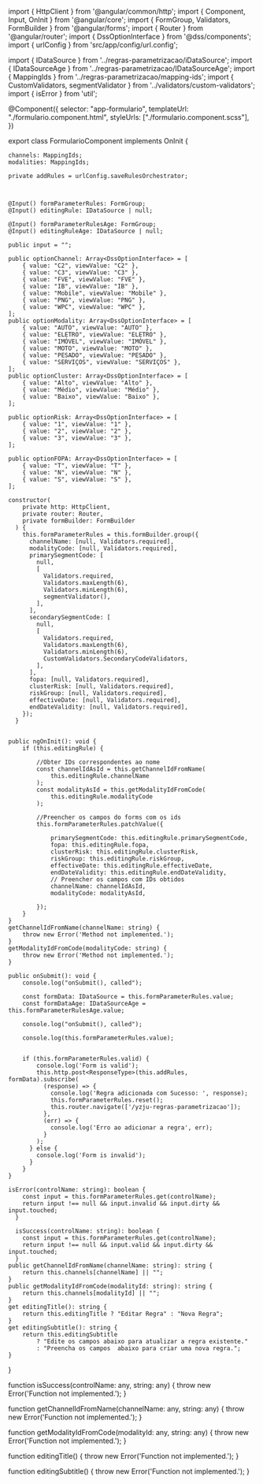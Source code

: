 import { HttpClient } from '@angular/common/http';
import { Component, Input, OnInit } from '@angular/core';
import { FormGroup, Validators, FormBuilder } from '@angular/forms';
import { Router } from '@angular/router';
import { DssOptionInterface } from '@dss/components';
import { urlConfig } from 'src/app/config/url.config';

import { IDataSource } from '../regras-parametrizacao/iDataSource';
import { IDataSourceAge } from '../regras-parametrizacao/IDataSourceAge';
import { MappingIds } from '../regras-parametrizacao/mapping-ids';
import { CustomValidators, segmentValidator } from '../validators/custom-validators';
import { isError } from 'util';

@Component({
    selector: "app-formulario",
    templateUrl: "./formulario.component.html",
    styleUrls: ["./formulario.component.scss"],
})

export class FormularioComponent implements OnInit {

    channels: MappingIds;
    modalities: MappingIds;

    private addRules = urlConfig.saveRulesOrchestrator;



    @Input() formParameterRules: FormGroup;
    @Input() editingRule: IDataSource | null;

    @Input() formParameterRulesAge: FormGroup;
    @Input() editingRuleAge: IDataSource | null;

    public input = "";

    public optionChannel: Array<DssOptionInterface> = [
        { value: "C2", viewValue: "C2" },
        { value: "C3", viewValue: "C3" },
        { value: "FVE", viewValue: "FVE" },
        { value: "IB", viewValue: "IB" },
        { value: "Mobile", viewValue: "Mobile" },
        { value: "PNG", viewValue: "PNG" },
        { value: "WPC", viewValue: "WPC" },
    ];
    public optionModality: Array<DssOptionInterface> = [
        { value: "AUTO", viewValue: "AUTO" },
        { value: "ELETRO", viewValue: "ELETRO" },
        { value: "IMÓVEL", viewValue: "IMÓVEL" },
        { value: "MOTO", viewValue: "MOTO" },
        { value: "PESADO", viewValue: "PESADO" },
        { value: "SERVIÇOS", viewValue: "SERVIÇOS" },
    ];
    public optionCluster: Array<DssOptionInterface> = [
        { value: "Alto", viewValue: "Alto" },
        { value: "Médio", viewValue: "Médio" },
        { value: "Baixo", viewValue: "Baixo" },
    ];

    public optionRisk: Array<DssOptionInterface> = [
        { value: "1", viewValue: "1" },
        { value: "2", viewValue: "2" },
        { value: "3", viewValue: "3" },
    ];

    public optionFOPA: Array<DssOptionInterface> = [
        { value: "T", viewValue: "T" },
        { value: "N", viewValue: "N" },
        { value: "S", viewValue: "S" },
    ];

    constructor(
        private http: HttpClient,
        private router: Router,
        private formBuilder: FormBuilder
      ) {
        this.formParameterRules = this.formBuilder.group({
          channelName: [null, Validators.required],
          modalityCode: [null, Validators.required],
          primarySegmentCode: [
            null,
            [
              Validators.required,
              Validators.maxLength(6),
              Validators.minLength(6),
              segmentValidator(),
            ],
          ],
          secondarySegmentCode: [
            null,
            [
              Validators.required,
              Validators.maxLength(6),
              Validators.minLength(6),
              CustomValidators.SecondaryCodeValidators,
            ],
          ],
          fopa: [null, Validators.required],
          clusterRisk: [null, Validators.required],
          riskGroup: [null, Validators.required],
          effectiveDate: [null, Validators.required],
          endDateValidity: [null, Validators.required],
        });
      }


    public ngOnInit(): void {
        if (this.editingRule) {

            //Obter IDs correspondentes ao nome
            const channelIdAsId = this.getChannelIdFromName(
                this.editingRule.channelName
            );
            const modalityAsId = this.getModalityIdFromCode(
                this.editingRule.modalityCode
            );

            //Preencher os campos do forms com os ids
            this.formParameterRules.patchValue({

                primarySegmentCode: this.editingRule.primarySegmentCode,
                fopa: this.editingRule.fopa,
                clusterRisk: this.editingRule.clusterRisk,
                riskGroup: this.editingRule.riskGroup,
                effectiveDate: this.editingRule.effectiveDate,
                endDateValidity: this.editingRule.endDateValidity,
                // Preencher os campos com IDs obtidos
                channelName: channelIdAsId,
                modalityCode: modalityAsId,

            });
        }
    }
    getChannelIdFromName(channelName: string) {
        throw new Error('Method not implemented.');
    }
    getModalityIdFromCode(modalityCode: string) {
        throw new Error('Method not implemented.');
    }

    public onSubmit(): void {
        console.log("onSubmit(), called");

        const formData: IDataSource = this.formParameterRules.value;
        const formDataAge: IDataSourceAge = this.formParameterRulesAge.value;

        console.log("onSubmit(), called");

        console.log(this.formParameterRules.value);


        if (this.formParameterRules.valid) {
            console.log('Form is valid');
            this.http.post<ResponseType>(this.addRules, formData).subscribe(
              (response) => {
                console.log('Regra adicionada com Sucesso: ', response);
                this.formParameterRules.reset();
                this.router.navigate(['/yzju-regras-parametrizacao']);
              },
              (err) => {
                console.log('Erro ao adicionar a regra', err);
              }
            );
          } else {
            console.log('Form is invalid');
          }
        }
    }

    isError(controlName: string): boolean {
        const input = this.formParameterRules.get(controlName);
        return input !== null && input.invalid && input.dirty && input.touched;
      }

      isSuccess(controlName: string): boolean {
        const input = this.formParameterRules.get(controlName);
        return input !== null && input.valid && input.dirty && input.touched;
      }
    public getChannelIdFromName(channelName: string): string {
        return this.channels[channelName] || "";
    }
    public getModalityIdFromCode(modalityId: string): string {
        return this.channels[modalityId] || "";
    }
    get editingTitle(): string {
        return this.editingTitle ? "Editar Regra" : "Nova Regra";
    }
    get editingSubtitle(): string {
        return this.editingSubtitle
            ? "Edite os campos abaixo para atualizar a regra existente."
            : "Preencha os campos  abaixo para criar uma nova regra.";
    }
}

function isSuccess(controlName: any, string: any) {
    throw new Error('Function not implemented.');
}

function getChannelIdFromName(channelName: any, string: any) {
    throw new Error('Function not implemented.');
}

function getModalityIdFromCode(modalityId: any, string: any) {
    throw new Error('Function not implemented.');
}

function editingTitle() {
    throw new Error('Function not implemented.');
}

function editingSubtitle() {
    throw new Error('Function not implemented.');
}

